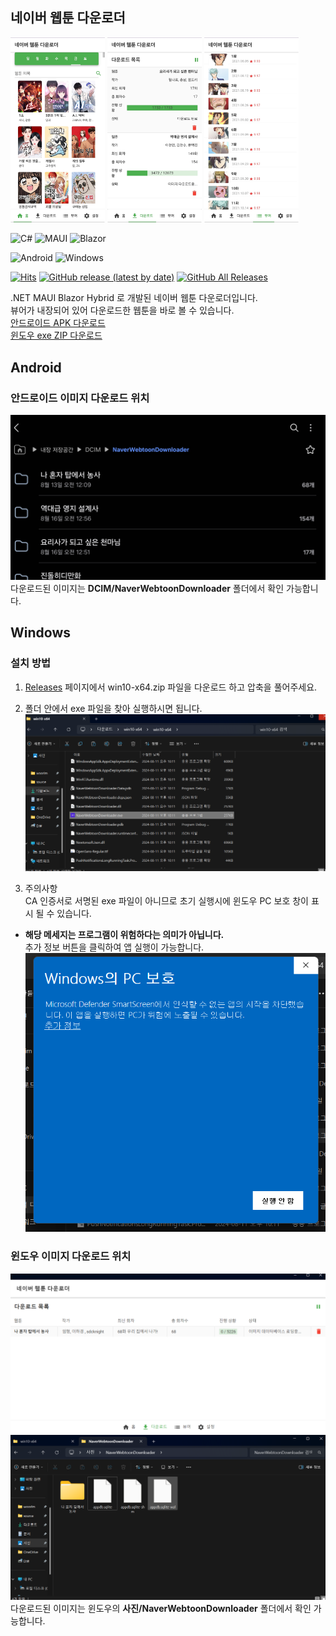 ## 네이버 웹툰 다운로더
<p>
  <img src="img/mobile_home.jpg" style="width: 30%;">
  <img src="img/mobile_download.jpg" style="width: 30%;">
  <img src="img/mobile_viewer.jpg" style="width: 30%;">
</p>

![C#](https://img.shields.io/badge/c%23-%23239120.svg?style=for-the-badge&logo=csharp&logoColor=white)
![MAUI](https://img.shields.io/badge/MAUI-%235C2D91.svg?style=for-the-badge&logo=MAUI&logoColor=white)
![Blazor](https://img.shields.io/badge/blazor-%235C2D91.svg?style=for-the-badge&logo=blazor&logoColor=white)  

![Android](https://img.shields.io/badge/Android-3DDC84?style=for-the-badge&logo=android&logoColor=white)
![Windows](https://img.shields.io/badge/Windows-0078D6?style=for-the-badge&logo=windows&logoColor=white)  

[![Hits](https://hits.seeyoufarm.com/api/count/incr/badge.svg?url=https%3A%2F%2Fgithub.com%2Fwoorim02%2FNaver-Webtoon-Downloader%2Ftree%2Fv0.1.3&count_bg=%2379C83D&title_bg=%23555555&icon=&icon_color=%23E7E7E7&title=hits&edge_flat=false)](https://hits.seeyoufarm.com)
[![GitHub release (latest by date)](https://img.shields.io/github/v/release/woorim02/Naver-Webtoon-Downloader?label=latest&style=flat-square)](https://github.com/woorim02/Naver-Webtoon-Downloader/releases/latest)
[![GitHub All Releases](https://img.shields.io/github/downloads/woorim02/Naver-Webtoon-Downloader/total?label=downloads&style=flat-square)](https://github.com/woorim02/Naver-Webtoon-Downloader/releases)  

.NET MAUI Blazor Hybrid 로 개발된 네이버 웹툰 다운로더입니다.  
뷰어가 내장되어 있어 다운로드한 웹툰을 바로 볼 수 있습니다.  
[안드로이드 APK 다운로드](https://github.com/woorim02/Naver-Webtoon-Downloader/releases/download/v0.1.3/NaverWebtoonDownloader.apk)  
[윈도우 exe ZIP 다운로드](https://github.com/woorim02/Naver-Webtoon-Downloader/releases/download/v0.1.3/NaverWebtoonDownloader-win10-x64.zip)


## Android
### 안드로이드 이미지 다운로드 위치 
![img](img/mobile_download_path.jpg)
다운로드된 이미지는 **DCIM/NaverWebtoonDownloader** 폴더에서 확인 가능합니다.

## Windows
### 설치 방법  
1. [Releases](https://github.com/woorim02/Naver-Webtoon-Downloader/releases) 페이지에서 win10-x64.zip
파일을 다운로드 하고 압축을 풀어주세요.  

2. 폴더 안에서 exe 파일을 찾아 실행하시면 됩니다.
 ![exe](/img/desktop_exe.png)  

3. 주의사항  
 CA 인증서로 서명된 exe 파일이 아니므로 초기 실행시에 윈도우 PC 보호 창이 표시 될 수 있습니다.   
- **해당 메세지는 프로그램이 위험하다는 의미가 아닙니다.**  
 추가 정보 버튼을 클릭하여 앱 실행이 가능합니다.
 ![execute](img/desktop_execute1.png)

### 윈도우 이미지 다운로드 위치 
![imgs](img/desktop_download.png)
![imgs](img/desktop_download_folder.png)
다운로드된 이미지는 윈도우의 **사진/NaverWebtoonDownloader** 폴더에서 확인 가능합니다.

